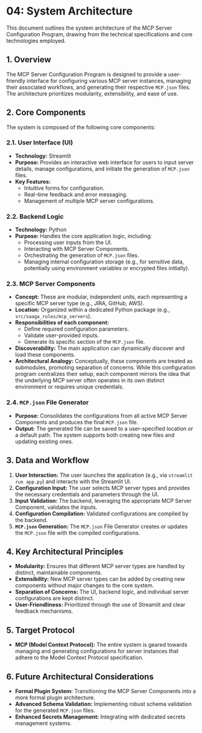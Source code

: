 # 04: System Architecture

This document outlines the system architecture of the MCP Server Configuration Program, drawing from the technical specifications and core technologies employed.

## 1. Overview

The MCP Server Configuration Program is designed to provide a user-friendly interface for configuring various MCP server instances, managing their associated workflows, and generating their respective `MCP.json` files. The architecture prioritizes modularity, extensibility, and ease of use.

## 2. Core Components

The system is composed of the following core components:

### 2.1. User Interface (UI)

*   **Technology:** Streamlit
*   **Purpose:** Provides an interactive web interface for users to input server details, manage configurations, and initiate the generation of `MCP.json` files.
*   **Key Features:**
    *   Intuitive forms for configuration.
    *   Real-time feedback and error messaging.
    *   Management of multiple MCP server configurations.

### 2.2. Backend Logic

*   **Technology:** Python
*   **Purpose:** Handles the core application logic, including:
    *   Processing user inputs from the UI.
    *   Interacting with MCP Server Components.
    *   Orchestrating the generation of `MCP.json` files.
    *   Managing internal configuration storage (e.g., for sensitive data, potentially using environment variables or encrypted files initially).

### 2.3. MCP Server Components

*   **Concept:** These are modular, independent units, each representing a specific MCP server type (e.g., JIRA, GitHub, AWS).
*   **Location:** Organized within a dedicated Python package (e.g., `src/saaga_rules/mcp_servers`).
*   **Responsibilities of each component:**
    *   Define required configuration parameters.
    *   Validate user-provided inputs.
    *   Generate its specific section of the `MCP.json` file.
*   **Discoverability:** The main application can dynamically discover and load these components.
*   **Architectural Analogy:** Conceptually, these components are treated as submodules, promoting separation of concerns. While this configuration program centralizes their setup, each component mirrors the idea that the underlying MCP server often operates in its own distinct environment or requires unique credentials.

### 2.4. `MCP.json` File Generator

*   **Purpose:** Consolidates the configurations from all active MCP Server Components and produces the final `MCP.json` file.
*   **Output:** The generated file can be saved to a user-specified location or a default path. The system supports both creating new files and updating existing ones.

## 3. Data and Workflow

1.  **User Interaction:** The user launches the application (e.g., via `streamlit run app.py`) and interacts with the Streamlit UI.
2.  **Configuration Input:** The user selects MCP server types and provides the necessary credentials and parameters through the UI.
3.  **Input Validation:** The backend, leveraging the appropriate MCP Server Component, validates the inputs.
4.  **Configuration Compilation:** Validated configurations are compiled by the backend.
5.  **`MCP.json` Generation:** The `MCP.json` File Generator creates or updates the `MCP.json` file with the compiled configurations.

## 4. Key Architectural Principles

*   **Modularity:** Ensures that different MCP server types are handled by distinct, maintainable components.
*   **Extensibility:** New MCP server types can be added by creating new components without major changes to the core system.
*   **Separation of Concerns:** The UI, backend logic, and individual server configurations are kept distinct.
*   **User-Friendliness:** Prioritized through the use of Streamlit and clear feedback mechanisms.

## 5. Target Protocol

*   **MCP (Model Context Protocol):** The entire system is geared towards managing and generating configurations for server instances that adhere to the Model Context Protocol specification.

## 6. Future Architectural Considerations

*   **Formal Plugin System:** Transitioning the MCP Server Components into a more formal plugin architecture.
*   **Advanced Schema Validation:** Implementing robust schema validation for the generated `MCP.json` files.
*   **Enhanced Secrets Management:** Integrating with dedicated secrets management systems. 